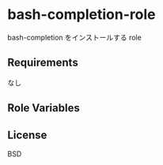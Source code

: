 bash-completion-role
=========

bash-completion をインストールする role

Requirements
------------

なし

Role Variables
--------------

License
-------

BSD
